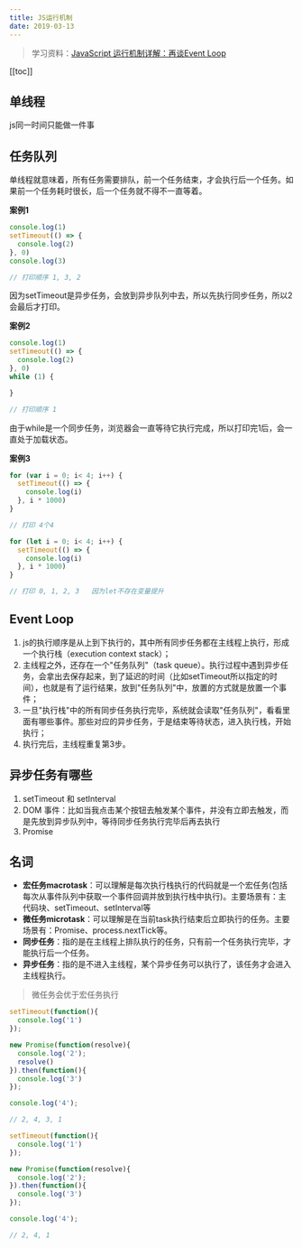 ```yaml
---
title: JS运行机制
date: 2019-03-13
---
```


> 学习资料：[JavaScript 运行机制详解：再谈Event Loop](http://www.ruanyifeng.com/blog/2014/10/event-loop.html)

[[toc]]

## 单线程

js同一时间只能做一件事

## 任务队列

单线程就意味着，所有任务需要排队，前一个任务结束，才会执行后一个任务。如果前一个任务耗时很长，后一个任务就不得不一直等着。

**案例1**

```js
console.log(1)
setTimeout(() => {
  console.log(2)
}, 0)
console.log(3)

// 打印顺序 1, 3, 2
```

因为setTimeout是异步任务，会放到异步队列中去，所以先执行同步任务，所以2会最后才打印。

**案例2**

```js
console.log(1)
setTimeout(() => {
  console.log(2)
}, 0)
while (1) {

}

// 打印顺序 1
```

由于while是一个同步任务，浏览器会一直等待它执行完成，所以打印完1后，会一直处于加载状态。

**案例3**

```js
for (var i = 0; i< 4; i++) {
  setTimeout(() => {
    console.log(i)
  }, i * 1000)
}

// 打印 4个4
```

```js
for (let i = 0; i< 4; i++) {
  setTimeout(() => {
    console.log(i)
  }, i * 1000)
}

// 打印 0, 1, 2, 3   因为let不存在变量提升
```

## Event Loop

1. js的执行顺序是从上到下执行的，其中所有同步任务都在主线程上执行，形成一个执行栈（execution context stack）；
2. 主线程之外，还存在一个"任务队列"（task queue）。执行过程中遇到异步任务，会拿出去保存起来，到了延迟的时间（比如setTimeout所以指定的时间），也就是有了运行结果，放到"任务队列"中，放置的方式就是放置一个事件；
3. 一旦"执行栈"中的所有同步任务执行完毕，系统就会读取"任务队列"，看看里面有哪些事件。那些对应的异步任务，于是结束等待状态，进入执行栈，开始执行；
4. 执行完后，主线程重复第3步。

## 异步任务有哪些

1. setTimeout 和 setInterval
2. DOM 事件：比如当我点击某个按钮去触发某个事件，并没有立即去触发，而是先放到异步队列中，等待同步任务执行完毕后再去执行
3. Promise

## 名词

- **宏任务macrotask**：可以理解是每次执行栈执行的代码就是一个宏任务(包括每次从事件队列中获取一个事件回调并放到执行栈中执行)。主要场景有：主代码块、setTimeout、setInterval等
- **微任务microtask**：可以理解是在当前task执行结束后立即执行的任务。主要场景有：Promise、process.nextTick等。
- **同步任务**：指的是在主线程上排队执行的任务，只有前一个任务执行完毕，才能执行后一个任务。
- **异步任务**：指的是不进入主线程，某个异步任务可以执行了，该任务才会进入主线程执行。

> 微任务会优于宏任务执行

```js
setTimeout(function(){
  console.log('1')
});

new Promise(function(resolve){
  console.log('2');
  resolve()
}).then(function(){
  console.log('3')
});

console.log('4');

// 2, 4, 3, 1
```

```js
setTimeout(function(){
  console.log('1')
});

new Promise(function(resolve){
  console.log('2');
}).then(function(){
  console.log('3')
});

console.log('4');

// 2, 4, 1
```